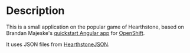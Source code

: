 # Description
This is a small application on the popular game of Hearthstone, based on 
Brandan Majeske's [quickstart Angular app](https://github.com/brandanmajeske/angular-seed-openshift) 
for [OpenShift](https://openshift.redhat.com).

It uses JSON files from [HearthstoneJSON](https://hearthstonejson.com).